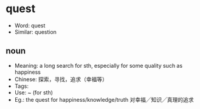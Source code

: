 # quest

- Word: quest
- Similar: question

## noun

- Meaning: a long search for sth, especially for some quality such as happiness
- Chinese: 探索，寻找，追求（幸福等）
- Tags: 
- Use: ~ (for sth)
- Eg.: the quest for happiness/knowledge/truth 对幸福╱知识╱真理的追求

